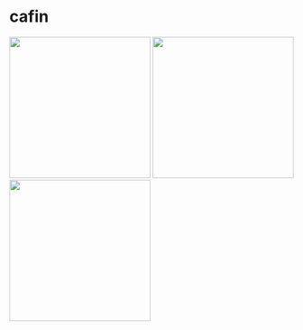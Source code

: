 # cafin

<img src="https://user-images.githubusercontent.com/89311783/212231738-e5f773ee-f687-4476-b848-9336a7ac8756.jpg" width=250> <img src="https://user-images.githubusercontent.com/89311783/212231782-d24b2862-9cce-453d-90a6-d8a7b159ff36.jpg" width=250> <img src="https://user-images.githubusercontent.com/89311783/212231820-7be69fd5-5a07-496d-8334-5accadd636f5.jpg" width=250>

